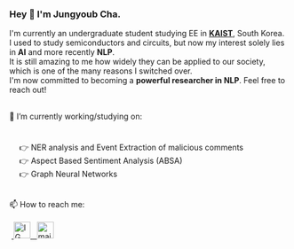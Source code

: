 ### Hey 👋 I'm Jungyoub Cha.

<p>

I'm currently an undergraduate student studying EE in <strong><a href="https://www.kaist.ac.kr/en/">KAIST</a></strong>, South Korea. 
<br>I used to study semiconductors and circuits, but now my interest solely lies in <strong>AI</strong> and more recently <strong>NLP</strong>.
<br>It is still amazing to me how widely they can be applied to our society, which is one of the many reasons I switched over.
<br>I'm now committed to becoming a <strong>powerful researcher in NLP</strong>. Feel free to reach out! 
</p>

<br>
🔭 I’m currently working/studying on: 
	<p style="margin-bottom:1cm;">
  <p>
         &ensp;&ensp; 👉 NER analysis and Event Extraction of malicious comments
        <br> &ensp;&ensp; 👉 Aspect Based Sentiment Analysis (ABSA)
        <br> &ensp;&ensp; 👉 Graph Neural Networks
<br>
<br>
</p>
📫 How to reach me: <br><br>
    &nbsp;<a href="https://www.instagram.com/yubb3/">
         <img alt="IG" src="https://user-images.githubusercontent.com/97519387/195398291-11ab8bdc-01af-431d-8604-18329628e1b6.png"
         width=30" height="30"> &nbsp;
    <a href="mailto:jungyoub.cha@kaist.ac.kr">
         <img alt="mail" src="https://user-images.githubusercontent.com/97519387/195399316-09999440-e096-4ef5-a550-5120ae5b1c88.png"
         width=30" height="30">
<br>




<!--

**sunnyc98/sunnyc98** is a ✨ _special_ ✨ repository because its `README.md` (this file) appears on your GitHub profile.

Here are some ideas to get you started:


- 🔭 I’m currently working/studying on:
      - NER analysis and Event Extraction on malicious comments,
      - Aspect Based Sentiment Analysis (ABSA),
      - Graph Neural Networks.
- 📫 How to reach me: ...

- 😄 Pronouns: ...
- ⚡ Fun fact: ...
-->
